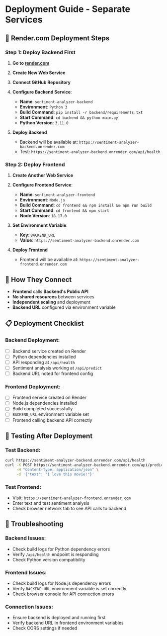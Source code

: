 # Deployment Guide - Separate Services

## 🚀 Render.com Deployment Steps

### Step 1: Deploy Backend First

1. **Go to [render.com](https://render.com)**
2. **Create New Web Service**
3. **Connect GitHub Repository**
4. **Configure Backend Service**:
   - **Name**: `sentiment-analyzer-backend`
   - **Environment**: `Python 3`
   - **Build Command**: `pip install -r backend/requirements.txt`
   - **Start Command**: `cd backend && python main.py`
   - **Python Version**: `3.11.0`

5. **Deploy Backend**
   - Backend will be available at: `https://sentiment-analyzer-backend.onrender.com`
   - Test: `https://sentiment-analyzer-backend.onrender.com/api/health`

### Step 2: Deploy Frontend

1. **Create Another Web Service**
2. **Configure Frontend Service**:
   - **Name**: `sentiment-analyzer-frontend`
   - **Environment**: `Node.js`
   - **Build Command**: `cd frontend && npm install && npm run build`
   - **Start Command**: `cd frontend && npm start`
   - **Node Version**: `18.17.0`

3. **Set Environment Variable**:
   - **Key**: `BACKEND_URL`
   - **Value**: `https://sentiment-analyzer-backend.onrender.com`

4. **Deploy Frontend**
   - Frontend will be available at: `https://sentiment-analyzer-frontend.onrender.com`

## 🔗 How They Connect

- **Frontend** calls **Backend's Public API**
- **No shared resources** between services
- **Independent scaling** and deployment
- **Backend URL** configured via environment variable

## 📋 Deployment Checklist

### Backend Deployment:
- [ ] Backend service created on Render
- [ ] Python dependencies installed
- [ ] API responding at `/api/health`
- [ ] Sentiment analysis working at `/api/predict`
- [ ] Backend URL noted for frontend config

### Frontend Deployment:
- [ ] Frontend service created on Render
- [ ] Node.js dependencies installed
- [ ] Build completed successfully
- [ ] `BACKEND_URL` environment variable set
- [ ] Frontend calling backend API correctly

## 🧪 Testing After Deployment

### Test Backend:
```bash
curl https://sentiment-analyzer-backend.onrender.com/api/health
curl -X POST https://sentiment-analyzer-backend.onrender.com/api/predict \
     -H "Content-Type: application/json" \
     -d '{"text": "I love this movie!"}'
```

### Test Frontend:
- Visit: `https://sentiment-analyzer-frontend.onrender.com`
- Enter text and test sentiment analysis
- Check browser network tab to see API calls to backend

## 🔧 Troubleshooting

### Backend Issues:
- Check build logs for Python dependency errors
- Verify `/api/health` endpoint is responding
- Check Python version compatibility

### Frontend Issues:
- Check build logs for Node.js dependency errors
- Verify `BACKEND_URL` environment variable is set correctly
- Check browser console for API connection errors

### Connection Issues:
- Ensure backend is deployed and running first
- Verify backend URL in frontend environment variables
- Check CORS settings if needed
